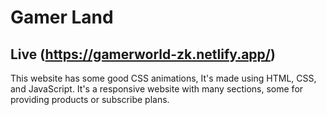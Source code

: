 # Gamer Land
## Live (https://gamerworld-zk.netlify.app/)

This website has some good CSS animations, It's made using HTML, CSS, and JavaScript.
It's a responsive website with many sections, some for providing products or subscribe plans.
